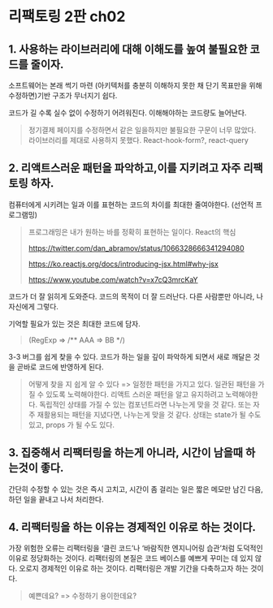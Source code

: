 # 리팩토링 2판 ch02

## 1. 사용하는 라이브러리에 대해 이해도를 높여 불필요한 코드를 줄이자.
소프트웨어는 본래 썩기 마련
(아키텍처를 충분히 이해하지 못한 채 단기 목표만을 위해 수정하면)기반 구조가 무너지기 쉽다.

코드가 길 수록 실수 없이 수정하기 어려워진다.
이해해야하는 코드량도 늘어난다.
> 정기결제 페이지를 수정하면서 같은 일을하지만 불필요한 구문이 너무 많았다.
> 라이브러리를 제대로 사용하지 못했다. React-hook-form?, react-query

## 2. 리액트스러운 패턴을 파악하고,이를 지키려고 자주 리팩토링 하자.
컴퓨터에게 시키려는 일과 이를 표현하는 코드의 차이를 최대한 줄여야한다.
(선언적 프로그램밍)
> 프로그래밍은 내가 원하는 바를 정확히 표현하는 일이다.
> React의 핵심
> 
> https://twitter.com/dan_abramov/status/1066328666341294080
> 
> https://ko.reactjs.org/docs/introducing-jsx.html#why-jsx
> 
> https://www.youtube.com/watch?v=x7cQ3mrcKaY

코드가 더 잘 읽히게 도와준다.
코드의 목적이 더 잘 드러난다.
다른 사람뿐만 아니라, 나 자신에게 그렇다.

기억할 필요가 있는 것은 최대한 코드에 담자.
> (RegExp => /** AAA => BB */)

3-3 버그를 쉽게 찾을 수 있다.
코드가 하는 일을 깊이 파악하게 되면서 새로 깨달은 것을 곧바로 코드에 반영하게 된다.

> 어떻게 찾을 지 쉽게 알 수 있다 => 일정한 패턴을 가지고 있다.
> 일관된 패턴을 가질 수 있도록 노력해야한다.
> 리액트 스러운 패턴을 알고 유지하려고 노력해야한다.
> 독립적인 상태를 가질 수 있는 컴포넌트라면 나누는게 맞을 것 같다.
> 또는 자주 재활용되는 패턴을 지녔다면, 나누는게 맞을 것 같다.
> 상태는 state가 될 수도 있고, props 가 될 수도 있다.

## 3. 집중해서 리팩터링을 하는게 아니라, 시간이 남을때 하는것이 좋다.
간단히 수정할 수 있는 것은 즉시 고치고, 시간이 좀 걸리는 일은 짧은 메모만 남긴 다음, 하던 일을 끝내고 나서 처리한다.

## 4. 리팩터링을 하는 이유는 경제적인 이유로 하는 것이다.
가장 위험한 오류는 리팩터링을 ‘클린 코드’나 ‘바람직한 엔지니어링 습관’처럼 도덕적인 이유로 정당화하는 것이다.
리팩터링의 본질은 코드 베이스를 예쁘게 꾸미는 데 있지 않다.
오로지 경제적인 이유로 하는 것이다.
리팩터링은 개발 기간을 다축하고자 하는 것이다.

> 예쁜데요? => 수정하기 용이한데요?




